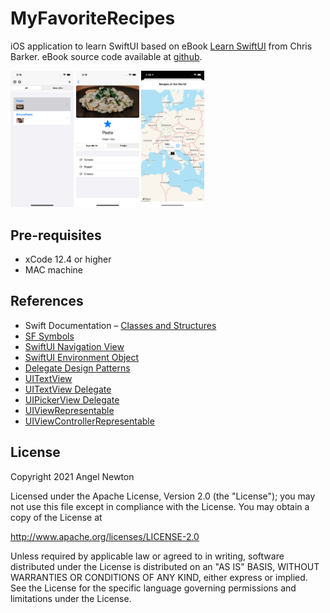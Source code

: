 # MyFavoriteRecipes

iOS application to learn SwiftUI based on eBook [Learn SwiftUI](https://www.torontopubliclibrary.ca/detail.jsp?Entt=RDM4041190&R=4041190) from  Chris Barker.
eBook source code available at [github](https://github.com/PacktPublishing/Learn-SwiftUI).

<p float="left">
  <img src="/readmeImages/list.png" width="20%" height="20%">
  <img src="/readmeImages/details.png" width="20%" height="20%">
  <img src="/readmeImages/map.png" width="20%" height="20%">
</p>


## Pre-requisites
- xCode 12.4 or higher
- MAC machine


## References
- Swift Documentation – [Classes and Structures](https://docs.swift.org/swift-book/LanguageGuide/ClassesAndStructures.html)
- [SF Symbols](https://developer.apple.com/design/human-interface-guidelines/sf-symbols/overview/)
- [SwiftUI Navigation View](https://developer.apple.com/documentation/swiftui/navigationview)
- [SwiftUI Environment Object](https://developer.apple.com/documentation/swiftui/environmentobject)
- [Delegate Design Patterns](https://developer.apple.com/documentation/swift/cocoa_design_patterns/using_delegates_to_customize_object_behavior)
- [UITextView](https://developer.apple.com/documentation/uikit/uitextviewdelegate/1618630-textview)
- [UITextView Delegate](https://developer.apple.com/documentation/uikit/uitextviewdelegate/1618599-textviewdidchange)
- [UIPickerView Delegate](https://developer.apple.com/documentation/uikit/uipickerviewdelegate)
- [UIViewRepresentable](https://developer.apple.com/documentation/swiftui/uiviewrepresentable)
- [UIViewControllerRepresentable](https://developer.apple.com/documentation/swiftui/uiviewcontrollerrepresentable)



## License

Copyright 2021 Angel Newton

Licensed under the Apache License, Version 2.0 (the "License"); you may not use this file except in compliance with the License. You may obtain a copy of the License at

http://www.apache.org/licenses/LICENSE-2.0

Unless required by applicable law or agreed to in writing, software distributed under the License is distributed on an "AS IS" BASIS, WITHOUT WARRANTIES OR CONDITIONS OF ANY KIND, either express or implied. See the License for the specific language governing permissions and limitations under the License.
